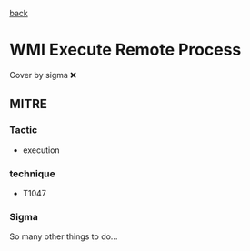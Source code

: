 [back](../index.md)
# WMI Execute Remote Process
Cover by sigma :x: 

## MITRE
### Tactic
  - execution

### technique
  - T1047

### Sigma

 So many other things to do...